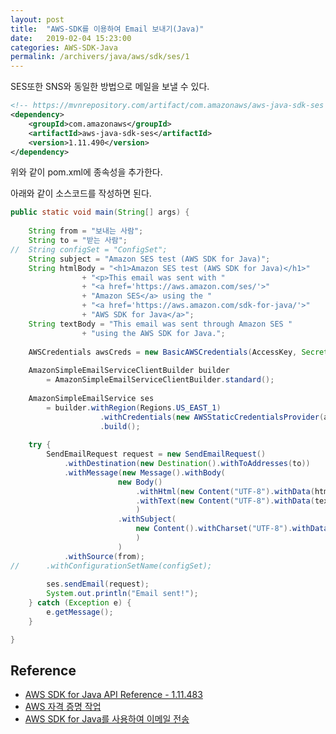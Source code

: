 ```yaml
---
layout: post
title:  "AWS-SDK를 이용하여 Email 보내기(Java)"
date:   2019-02-04 15:23:00
categories: AWS-SDK-Java
permalink: /archivers/java/aws/sdk/ses/1
---
```


SES또한 SNS와 동일한 방법으로 메일을 보낼 수 있다.

```xml
<!-- https://mvnrepository.com/artifact/com.amazonaws/aws-java-sdk-ses -->
<dependency>
    <groupId>com.amazonaws</groupId>
    <artifactId>aws-java-sdk-ses</artifactId>
    <version>1.11.490</version>
</dependency>
```  
위와 같이 pom.xml에 종속성을 추가한다.

아래와 같이 소스코드를 작성하면 된다.

```java
public static void main(String[] args) {
		
    String from = "보내는 사람";
    String to = "받는 사람";
//	String configSet = "ConfigSet";
    String subject = "Amazon SES test (AWS SDK for Java)";
    String htmlBody = "<h1>Amazon SES test (AWS SDK for Java)</h1>"
                + "<p>This email was sent with "
                + "<a href='https://aws.amazon.com/ses/'>"
                + "Amazon SES</a> using the "
                + "<a href='https://aws.amazon.com/sdk-for-java/'>" 
                + "AWS SDK for Java</a>";
    String textBody = "This email was sent through Amazon SES "
                + "using the AWS SDK for Java.";
    
    AWSCredentials awsCreds = new BasicAWSCredentials(AccessKey, SecretKey);
    
    AmazonSimpleEmailServiceClientBuilder builder 
        = AmazonSimpleEmailServiceClientBuilder.standard();
    
    AmazonSimpleEmailService ses 
        = builder.withRegion(Regions.US_EAST_1)
                    .withCredentials(new AWSStaticCredentialsProvider(awsCreds))
                    .build();
    
    try {
        SendEmailRequest request = new SendEmailRequest()
            .withDestination(new Destination().withToAddresses(to))
            .withMessage(new Message().withBody(
                        new Body()
                            .withHtml(new Content("UTF-8").withData(htmlBody))
                            .withText(new Content("UTF-8").withData(textBody))
                            )
                        .withSubject(
                            new Content().withCharset("UTF-8").withData(subject)
                            )
                        )
            .withSource(from);
//	    .withConfigurationSetName(configSet);
        
        ses.sendEmail(request);
        System.out.println("Email sent!");
    } catch (Exception e) {
        e.getMessage();
    }

}
```




## Reference  
* [AWS SDK for Java API Reference - 1.11.483](https://docs.aws.amazon.com/AWSJavaSDK/latest/javadoc/)
* [AWS 자격 증명 작업](https://docs.aws.amazon.com/ko_kr/sdk-for-java/v1/developer-guide/credentials.html)
* [AWS SDK for Java를 사용하여 이메일 전송](https://docs.aws.amazon.com/ko_kr/ses/latest/DeveloperGuide/send-using-sdk-java.html)

